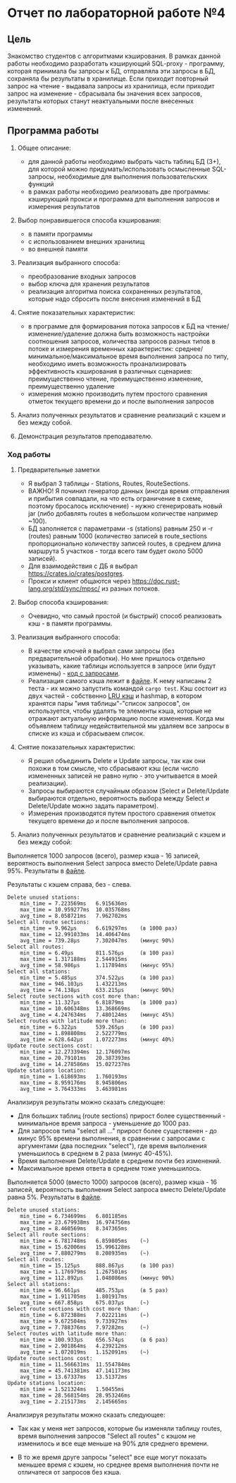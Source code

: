 # Отчет по лабораторной работе №4

## Цель

Знакомство студентов с алгоритмами кэширования. В рамках данной работы необходимо разработать кэширующий SQL-proxy - программу, которая принимала бы запросы к БД, отправляла эти запросы в БД, сохраняла бы результаты в хранилище. Если приходит повторный запрос на чтение - выдавала запросы из хранилища, если приходит запрос на изменение - сбрасывала бы значения всех запросов, результаты которых станут неактуальными после внесенных изменений.

## Программа работы

1. Общее описание:
    * для данной работы необходимо выбрать часть таблиц БД (3+), для которой можно придумать/использовать осмысленные SQL-запросы, необходимые для выполнения пользовательских функций
    * в рамках работы необходимо реализовать две программы: кэширующий прокси и программа для выполнения запросов и измерения результатов

2. Выбор понравившегося способа кэширования:
    * в памяти программы
    * с использованием внешних хранилищ
    * во внешней памяти

3. Реализация выбранного способа:
    * преобразование входных запросов
    * выбор ключа для хранения результатов
    * реализация алгоритма поиска сохраненных результатов, которые надо сбросить после внесения изменений в БД

4. Снятие показательных характеристик:

    * в программе для формирования потока запросов к БД на чтение/изменение/удаление должна быть возможность настройки соотношения запросов, количества запросов разных типов в потоке и измерения временных характеристик: среднее/минимальное/максимальное время выполнения запроса по типу, необходимо иметь возможность проанализировать эффективность кэширования в различных сценариев: преимущественно чтение, преимущественно изменение, преимущественно удаление
    * измерения можно производить путем простого сравнения отметок текущего времени до и после выполнения запросов

5. Анализ полученных результатов и сравнение реализаций с кэшем и без между собой.

6. Демонстрация результатов преподавателю.

### Ход работы

1. Предварительные заметки
    * Я выбрал 3 таблицы - Stations, Routes, RouteSections.
    * ВАЖНО! Я починил генератор данных (иногда время отправления и прибытия совпадали, на что есть ограничение в схеме, поэтому бросалось исключение) - нужно сгенерировать новый jar (либо добавлять routes в небольшом количестве например ~100).
    * БД заполняется с параметрами -s (stations) равным 250 и -r (routes) равным 1000 (количество записей в route_sections пропорционально количеству записей routes, в среднем длина маршрута 5 участков - тогда всего там будет около 5000 записей).
    * Для взаимодействия с ДБ я выбрал <https://crates.io/crates/postgres>.
    * Прокси и клиент общаются через <https://doc.rust-lang.org/std/sync/mpsc/> из разных потоков.

2. Выбор способа кэширования:
    * Очевидно, что самый простой (и быстрый) способ реализовать кэш - в памяти программы.

3. Реализация выбранного способа:
    * В качестве ключей я выбрал сами запросы (без предварительной обработки). Но мне пришлось отдельно указывать, какие таблицы используется в запросе (или будут изменены) - [код с запросами](lab4/cacher/src/requests/mod.rs).
    * Реализация самого кэша лежит в [файле](lab4/cacher/src/handler/cache.rs). К нему написаны 2 теста - их можно запустить командой ```cargo test```. Кэш состоит из двух частей - собственно [LRU кэш](https://crates.io/crates/lru) и hashmap, в котором хранятся пары "имя таблицы"-"список запросов", он используется, чтобы удалять те элементы кэша, которые не отражают актуальную информацию после изменения. Когда мы объявляем таблицу недействительной мы удаляем все запросы в списке из кэша и сбрасываем список.

4. Снятие показательных характеристик:
    * Я решил объединить Delete и Update запросы, так как они похожи в том смысле, что сбрасывают кэш (если число измененных записей не равно нулю - это учитывается в моей реализации).
    * Запросы выбираются случайным образом (Select и Delete/Update выбираются отдельно, вероятность выбора между Select и Delete/Update можно задать параметром).
    * Измерения производятся путем простого сравнения отметок текущего времени до и после выполнения запросов.

5. Анализ полученных результатов и сравнение реализаций с кэшем и без между собой:

Выполняется 1000 запросов (всего), размер кэша - 16 записей, вероятность выполнения Select запроса вместо Delete/Update равна 95%. Результаты в [файле](lab4/results_cap16_n1000_sel95.txt).

Результаты с кэшем справа, без - слева.

```text
Delete unused stations: 
    min_time = 7.223569ms   6.915636ms
    max_time = 10.959277ms  10.035768ms
    avg_time = 8.058721ms   7.962702ms
Select all route sections:
    min_time = 9.962µs      6.619297ms    (в 1000 раз)
    max_time = 12.991033ms  14.406474ms
    avg_time = 739.28µs     7.302047ms    (минус 90%)
Select all routes:
    min_time = 6.49µs       811.576µs     (в 100 раз)
    max_time = 1.317188ms   2.544915ms
    avg_time = 58.986µs     1.117894ms    (минус 95%)
Select all stations:
    min_time = 5.485µs      374.522µs     (в 100 раз)
    max_time = 946.103µs    1.432213ms
    avg_time = 74.138µs     633.215µs     (минус 90%)
Select route sections with cost more than:
    min_time = 11.327µs     6.81879ms     (в 1000 раз)
    max_time = 10.606348ms  13.368669ms
    avg_time = 4.247634ms   7.480124ms    (минус 45%)
Select routes with latitude more than:
    min_time = 6.322µs      539.265µs     (в 100 раз)
    max_time = 1.898808ms   2.522779ms
    avg_time = 628.642µs    1.072273ms    (минус 40%)
Update route sections cost:
    min_time = 12.273394ms  12.176097ms
    max_time = 20.79101ms   20.387393ms
    avg_time = 14.278586ms  15.027237ms
Update stations location:
    min_time = 1.618693ms   1.760193ms
    max_time = 8.959176ms   8.945806ms
    avg_time = 3.764333ms   3.463981ms
```

Анализируя результаты можно сказать следующее:

* Для больших таблиц (route sections) прирост более существенный - минимальное время запроса - уменьшение до 1000 раз.
* Для запросов типа "select all ..." прирост более существенен - до минус 95% времени выполнения, в сравнении с запросами с аргументами (два последних "select"), где время выполнения уменьшилось в среднем в 2 раза (минус 40-45%).
* Время выполнения Delete/Update в среднем почти без изменений.
* Максимальное время ответа в среднем тоже уменьшилось.

Выполняется 5000 (вместо 1000) запросов (всего), размер кэша - 16 записей, вероятность выполнения Select запроса вместо Delete/Update равна 5%. Результаты в [файле](lab4/results_cap16_n5000_sel05.txt).

```text
Delete unused stations:
    min_time = 6.734699ms   6.801185ms
    max_time = 23.679938ms  16.974756ms
    avg_time = 8.460569ms   8.347365ms
Select all route sections:
    min_time = 6.781748ms   6.859805ms    (~)
    max_time = 15.62006ms   15.996128ms
    avg_time = 7.880279ms   8.208935ms    (~)
Select all routes:
    min_time = 15.125µs     888.867µs     (в 100 раз)
    max_time = 1.176979ms   1.267501ms
    avg_time = 112.892µs    1.048086ms    (минус 90%)
Select all stations:
    min_time = 96.661µs     485.753µs     (в 5 раз)
    max_time = 1.911705ms   1.801917ms
    avg_time = 667.858µs    675.037µs     (~)
Select route sections with cost more than:
    min_time = 6.872388ms   7.022211ms    (~)
    max_time = 9.672504ms   9.733927ms
    avg_time = 7.788376ms   7.97282ms     (~)
Select routes with latitude more than:
    min_time = 100.933µs    656.574µs     (в 6 раз)
    max_time = 2.901864ms   4.239212ms
    avg_time = 1.072019ms   1.152091ms    (~)
Update route sections cost:
    min_time = 11.566631ms  11.554784ms
    max_time = 45.741381ms  47.141173ms
    avg_time = 13.67337ms   13.51372ms
Update stations location:
    min_time = 1.521324ms   1.50455ms
    max_time = 28.568154ms  28.953246ms
    avg_time = 2.215173ms   2.145665ms
```

Анализируя результаты можно сказать следующее:

* Так как у меня нет запросов, которые бы изменяли таблицу routes, время выполнения запросов "Select all routes" с кэшом не изменилось и все еще меньше на 90% для среднего времени.

* В то же время друге запросы "select" все еще могут показать меньшее время с кэшем, но среднее время выполнения почти не отличатеся от запросов без кэша.

